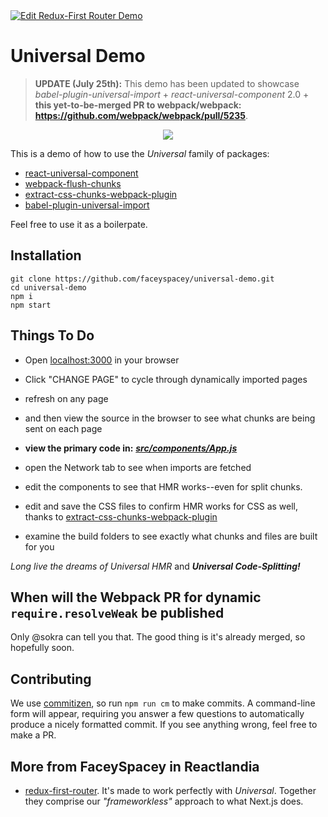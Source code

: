 <a href="https://gitter.im/Reactlandia/Lobby" target="_blank">
  <img alt="Edit Redux-First Router Demo" src="http://cdn.reactlandia.com/chat-badge-reactlandia.png">
</a>

# Universal Demo
> **UPDATE (July 25th):** This demo has been updated to showcase *babel-plugin-universal-import* + *react-universal-component* 2.0 + **this yet-to-be-merged PR to webpack/webpack: https://github.com/webpack/webpack/pull/5235**. 

<p align="center">
  <img src="https://cdn.reactlandia.com/react-universal-component-demo-twitter.gif" />
</p>

This is a demo of how to use the *Universal* family of packages:

- [react-universal-component](https://github.com/faceyspacey/react-universal-component) 
- [webpack-flush-chunks](https://github.com/faceyspacey/webpack-flush-chunks)
- [extract-css-chunks-webpack-plugin](https://github.com/faceyspacey/extract-css-chunks-webpack-plugin)
- [babel-plugin-universal-import](https://github.com/faceyspacey/babel-plugin-universal-import) 

Feel free to use it as a boilerpate.

## Installation

```
git clone https://github.com/faceyspacey/universal-demo.git
cd universal-demo
npm i
npm start
```

## Things To Do
- Open [localhost:3000](http://localhost:3000) in your browser
- Click "CHANGE PAGE" to cycle through dynamically imported pages
- refresh on any page
- and then view the source in the browser to see what chunks are being sent on each page
- **view the primary code in:** ***[src/components/App.js](./src/components/App.js)***
- open the Network tab to see when imports are fetched
- edit the components to see that HMR works--even for split chunks.
- edit and save the CSS files to confirm HMR works for CSS as well, thanks to [extract-css-chunks-webpack-plugin](https://github.com/faceyspacey/extract-css-chunks-webpack-plugin)

- examine the build folders to see exactly what chunks and files are built for you 



*Long live the dreams of Universal HMR* and ***Universal Code-Splitting!***


## When will the Webpack PR for dynamic `require.resolveWeak` be published

Only @sokra can tell you that. The good thing is it's already merged, so hopefully soon.

## Contributing
We use [commitizen](https://github.com/commitizen/cz-cli), so run `npm run cm` to make commits. A command-line form will appear, requiring you answer a few questions to automatically produce a nicely formatted commit. If you see anything wrong, feel free to make a PR.

## More from FaceySpacey in Reactlandia
- [redux-first-router](https://github.com/faceyspacey/redux-first-router). It's made to work perfectly with *Universal*. Together they comprise our *"frameworkless"* approach to what Next.js does.
